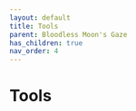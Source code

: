 ```yaml
---
layout: default
title: Tools
parent: Bloodless Moon's Gaze
has_children: true
nav_order: 4
---
```


# Tools
